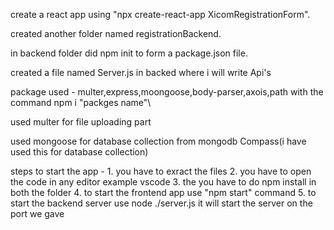 create a react app using "npx create-react-app XicomRegistrationForm".

created another folder named registrationBackend.

in backend folder did npm init to form a package.json file.

created a file named Server.js in backed where i will write Api's

package used - multer,express,moongoose,body-parser,axois,path with the command npm i "packges name"\

used multer for file uploading part

used mongoose for database collection from mongodb Compass(i  have used this for database collection)

steps to start the app - 1. you have to exract the files
                         2. you have to open the code in any editor example vscode
                         3. the you have to do npm install in both the folder
                         4. to start the frontend app use "npm start" command 
                         5. to start the backend server use node ./server.js it will start the server on the port we gave
